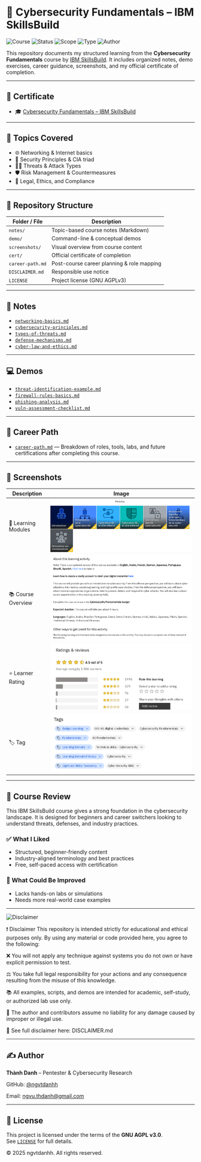 # 🧠 Cybersecurity Fundamentals – IBM SkillsBuild

![Course](https://img.shields.io/badge/IBM_SkillsBuild-Certified-brightgreen?style=flat-square)
![Status](https://img.shields.io/badge/Status-Completed-blue?style=flat-square&logo=verizon)
![Scope](https://img.shields.io/badge/Scope-Cybersecurity%20Basics-red?style=flat-square&logo=fortinet)
![Type](https://img.shields.io/badge/Type-Self--Paced-orange?style=flat-square&logo=openaccess)
![Author](https://img.shields.io/badge/Maintainer-Thành%20Danh-blueviolet?style=flat-square&logo=github)

This repository documents my structured learning from the **Cybersecurity Fundamentals** course by [IBM SkillsBuild](https://skillsbuild.org). It includes organized notes, demo exercises, career guidance, screenshots, and my official certificate of completion.

---

## 📜 Certificate

- 🎓 [Cybersecurity Fundamentals – IBM SkillsBuild](./cert/IBM%20Cybersecurity%20Fundamentals.png)

---

## 📒 Topics Covered

- 🌐 Networking & Internet basics  
- 🔐 Security Principles & CIA triad  
- 🧑‍💻 Threats & Attack Types  
- 🛡️ Risk Management & Countermeasures  
- 📄 Legal, Ethics, and Compliance

---

## 📂 Repository Structure

| Folder / File             | Description |
|---------------------------|-------------|
| `notes/`                  | Topic-based course notes (Markdown) |
| `demo/`                   | Command-line & conceptual demos |
| `screenshots/`            | Visual overview from course content |
| `cert/`                   | Official certificate of completion |
| `career-path.md`          | Post-course career planning & role mapping |
| `DISCLAIMER.md`           | Responsible use notice |
| `LICENSE`                 | Project license (GNU AGPLv3) |

---

## 📘 Notes

- [`networking-basics.md`](./notes/networking-basics.md)  
- [`cybersecurity-principles.md`](./notes/cybersecurity-principles.md)  
- [`types-of-threats.md`](./notes/types-of-threats.md)  
- [`defense-mechanisms.md`](./notes/defense-mechanisms.md)  
- [`cyber-law-and-ethics.md`](./notes/cyber-law-and-ethics.md)

---

## 💻 Demos

- [`threat-identification-example.md`](./demo/threat-identification-example.md)  
- [`firewall-rules-basics.md`](./demo/firewall-rules-basics.md)  
- [`phishing-analysis.md`](./demo/phishing-analysis.md)  
- [`vuln-assessment-checklist.md`](./demo/vuln-assessment-checklist.md)

---

## 🚀 Career Path

- [`career-path.md`](./career-path.md) — Breakdown of roles, tools, labs, and future certifications after completing this course.

---

## 📸 Screenshots

| Description             | Image |
|--------------------------|-------|
| 🧠 Learning Modules      | ![](./screenshots/ibm-modules.png) |
| 📚 Course Overview       | ![](./screenshots/ibm-learning.png) |
| ⭐ Learner Rating        | ![](./screenshots/ibm-rating.png) |
| 🏷️ Tag     | ![](./screenshots/ibm-tag.png) |

---

## 📝 Course Review

This IBM SkillsBuild course gives a strong foundation in the cybersecurity landscape. It is designed for beginners and career switchers looking to understand threats, defenses, and industry practices.

### ✅ What I Liked

- Structured, beginner-friendly content  
- Industry-aligned terminology and best practices  
- Free, self-paced access with certification

### 📌 What Could Be Improved

- Lacks hands-on labs or simulations  
- Needs more real-world case examples

---

![Disclaimer](https://img.shields.io/badge/Use%20Responsibly-Ethical%20Hacking-orange?style=flat-square&logo=hackthebox)

❗ Disclaimer
This repository is intended strictly for educational and ethical purposes only.
By using any material or code provided here, you agree to the following:

❌ You will not apply any technique against systems you do not own or have explicit permission to test.

⚖️ You take full legal responsibility for your actions and any consequence resulting from the misuse of this knowledge.

📚 All examples, scripts, and demos are intended for academic, self-study, or authorized lab use only.

🔐 The author and contributors assume no liability for any damage caused by improper or illegal use.

📎 See full disclaimer here: DISCLAIMER.md


---

## ✍️ Author

**Thành Danh** – Pentester & Cybersecurity Research  

GitHub: [@ngvtdanhh](https://github.com/ngvtdanhh)  

Email: ngvu.thdanh@gmail.com

---

## 📄 License

This project is licensed under the terms of the **GNU AGPL v3.0**.  
See [`LICENSE`](./LICENSE) for full details.  

© 2025 ngvtdanhh. All rights reserved.
